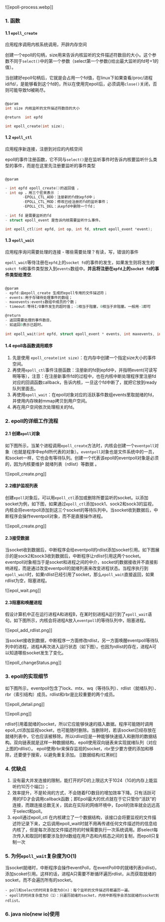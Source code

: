 ![[epoll-process.webp]]
### 1. 函数

#### 1.1 `epoll_create`

 
 应用程序调用内核系统调用，开辟内存空间

创建一个epoll的句柄，size用来告诉内核监听的文件描述符数目的大小。这个参数不同于`select()`中的第一个参数（select第一个参数()给出最大监听的fd号+1的值）。

当创建好epoll句柄后，它就是会占用一个fd值，在linux下如果查看/proc/进程id/fd/，是能够看到这个fd的，所以在使用完epoll后，必须调用`close()`关闭，否则可能导致fd被耗尽。


```c

@param
int size 内核监听的文件描述符数目的大小

@return  int epfd

int epoll_create(int size);
```



#### 1.2 `epoll_ctl`


应用程序新连接，注册到对应的内核空间

epoll的事件注册函数，它不同与`select()`是在监听事件时告诉内核要监听什么类型的事件，而是在这里先注册要监听的事件类型

```c

@param 

- int epfd epoll_create()的返回值 ，
- int op ，用三个宏来表示 ：
		-EPOLL_CTL_ADD：注册新的fd到epfd中；
		-EPOLL_CTL_MOD：修改已经注册的fd的监听事件；
		-EPOLL_CTL_DEL：从epfd中删除一个fd；
		
- int fd 是需要监听的fd 
- struct epoll_event 是告诉内核需要监听什么事件。

int epoll_ctl(int epfd, int op, int fd, struct epoll_event *event);

```
#### 1.3 `epoll_wait`


应用程序询问需要处理的连接 
		- 哪些需要处理？有读，写，错误的事件
	 

`epoll_wait`等侍注册在`epfd`上的`socket fd`的事件的发生，如果发生则将发生的`sokct fd`和事件类型放入到`events`数组中。**并且将注册在`epfd`上的`socket fd`的事件类型给清空**.

```c

@param
- epfd:由epoll_create 生成的epoll专用的文件描述符；
- events:用于存储待处理事件的数组； 
- maxevents:events数组中成员的个数； 
- timeout:等待I/O事件发生的超时值；-1相当于阻塞，0相当于非阻塞。一般用-1即可

@return
- 返回需要处理的事件数目，
- 如返回0表示已超时。
	
int epoll_wait(int epfd, struct epoll_event * events, int maxevents, int timeout);

```

#### 1.4 epoll各函数调用顺序

1. 先是使用 `epoll_create(int size)`：在内存中创建一个指定size大小的事件空间。
2. 再使用`epoll_ctl`事件注册函数：注册新的fd到epfd中，并指明event(可读写啊等等），注意：在注册新事件fd的过程中，也在内核中断处理程序里注册fd对应的回调函数callback，告诉内核，一旦这个fd中断了，就把它放到ready队列里面去。
3. 再使用`epoll_wait`：在epoll对象对应的活跃事件数组events里取就绪的fd，并使用内存映射mmap拷贝到用户空间。
4. 再在用户空间依次处理相关的fd。

### 2. epoll的详细工作流程


#### 2.1 创建`epoll`对象

如下图所示，当某个进程调用`epoll_create`方法时，内核会创建一个`eventpoll`对象（也就是程序中epfd所代表的对象）。`eventpoll`对象也是文件系统中的一员，和socket一样，它也会有等待队列。创建一个代表该epoll的eventpoll对象是必须的，因为内核要维护 就绪列表（rdlist）等数据 。

![[epoll_create.png]]

#### 2.2维护监视列表

创建`epoll`对象后，可以用`epoll_ctl`添加或删除所要监听的socket。以添加socket为例，如下图，如果通过`epoll_ctl`添加sock1、sock2和sock3的监视，内核会将eventpoll添加到这三个socket的等待队列中。当socket收到数据后，中断程序会操作eventpoll对象，而不是直接操作进程。

![[epoll_create.png]]

#### 2.3接受数据

当socket收到数据后，中断程序会给eventpoll的rdlist添加socket引用。如下图展示的是sock2和sock3收到数据后，中断程序让rdlist引用这两个socket。eventpoll对象相当于是socket和进程之间的中介，socket的数据接收并不直接影响进程，而是通过改变eventpoll的就绪列表来改变进程状态。当程序执行到`epoll_wait`时，如果rdlist已经引用了socket，那么`epoll_wait`直接返回，如果rdlist为空，阻塞进程。

![[epol_wait.png]]
#### 2.3阻塞和唤醒进程

假设计算机中正在运行进程A和进程B，在某时刻进程A运行到了`epoll_wait`语句。如下图所示，内核会将进程A放入`eventpoll`的等待队列中，阻塞进程。

![[epol_add_rdlist.png]]

当socket接收到数据，中断程序一方面修改rdlist，另一方面唤醒eventpoll等待队列中的进程，进程A再次进入运行状态（如下图）。也因为rdlist的存在，进程A可以知道哪些socket发生了变化。

![[epoll_changeStatus.png]]



### 3. epoll的实现细节

如下图所示，eventpoll包含了lock、mtx、wq（等待队列）、rdlist（就绪队列）、rbr（索引结构）成员。rdlist和rbr是比较重要的两个成员。

![[epoll_detail.png]]

![[epoll.png]]


rdlist引用着就绪的socket，所以它应能够快速的插入数据。程序可能随时调用epoll_ctl添加监视socket，也可能随时删除。当删除时，若该socket已经存放在就绪列表中，它也应该被移除。所以rdlist应是一种能够快速插入和删除的数据结构。双向链表就是这样一种数据结构，epoll使用双向链表来实现就绪队列（对应上图的rdllist）。
epoll使用rbr来保存监视的socket，rbr至少要方便的添加和移除，还要便于搜索，以避免重复添加。
[[数据结构/红黑树]]
### 4. 优缺点

1. 没有最大并发连接的限制，能打开的FD的上限远大于1024（1G的内存上能监听约10万个端口）；
2. 效率提升，不是轮询的方式，不会随着FD数目的增加效率下降。只有活跃可用的FD才会调用callback函数；即Epoll最大的优点就在于它只管你“活跃”的连接，而跟连接总数无关，因此在实际的网络环境中，Epoll的效率就会远远高于select和poll。
3. epoll通过epoll_ctl 在内核建立了一个数据结构，该接口会将要监视的文件描述符记录下来，之后调用epoll_wait时就不用再传递任何文件描述符的信息给内核了，但是每次添加文件描述符的时候需要执行一次系统调用。即select每次传入和取回时都要涉及到fd数组在用户态和内核态之间的复制，而epoll只复制一次
### 5. 为何`epoll_wait`复杂度为O(1)

当socket就绪时，中断程序会操作eventPoll，在eventPoll中的就绪列表(rdlist)，添加scoket引用。这样的话，进程A只需要不断循环遍历rdlist，从而获取就绪的socket，而不会遍历所有的socket。

	- poll和select的时间复杂度为O(n)：每个监听的文件描述符都遍历一遍。
	- epoll的时间复杂度为O（1）：只遍历就绪的socket，内核中断程序会添加就绪的socket到rdlist。



### 6. java nio(new io)使用


